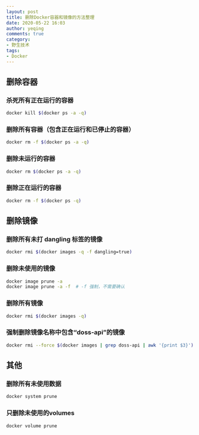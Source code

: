 ```yaml
---
layout: post
title: 删除Docker容器和镜像的方法整理
date: 2020-05-22 16:03
author: yeqing
comments: true
category:
- 野生技术
tags:
- Docker
---
```

## 删除容器
### 杀死所有正在运行的容器

```bash
docker kill $(docker ps -a -q)
```

### 删除所有容器（包含正在运行和已停止的容器）

```bash
docker rm -f $(docker ps -a -q) 
```

### 删除未运行的容器

```bash
docker rm $(docker ps -a -q)
```

### 删除正在运行的容器

```bash
docker rm -f $(docker ps -q)
```

## 删除镜像

###  删除所有未打 dangling 标签的镜像

```bash
docker rmi $(docker images -q -f dangling=true)
```

### 删除未使用的镜像

```bash
docker image prune -a
docker image prune -a -f  # -f 强制，不需要确认
```

### 删除所有镜像

```bash
docker rmi $(docker images -q)
```

### 强制删除镜像名称中包含“doss-api”的镜像

```bash
docker rmi --force $(docker images | grep doss-api | awk '{print $3}')
```

## 其他
### 删除所有未使用数据

```bash
docker system prune
```

### 只删除未使用的volumes

```bash
docker volume prune
```

